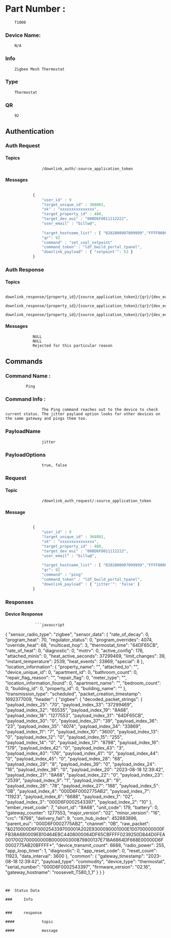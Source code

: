 # Part Number :
        T1000
	
### Device Name: 
        N/A

###	Info
        Zigbee Mesh Thermostat 
###	Type
        Thermostat
###	QR 
        92
## Authentication

###         Auth Request

####               Topics
                    /downlink_auth/:source_application_token

####                Messages
```javascript

            {
                "user_id" : 9 
                "target_unique_id" : 368081,
                "sk" : "xxxxxxxxxxxxxxx",
                "target_property_id" : 480,
                "target_dev_eui" : "000D6F0011112222",
                "user_email" : "billw@",
                
                "target_hostname_list" : [ "0202000007009999","FFFF000010101010","m1058653","royal_oaks" ]
                "qr": 92
                "command" : "set_cool_setpoint"
                "command_token" : "ldf_bwild_portal_tpanel",
                "downlink_payload" : { "setpoint'": 53 } 
            }

```

###       Auth Response

####            Topics
          downlink_response/{property_id}/{source_application_token}/{qr}/{dev_eui}/auth_request_recieved
          downlink_response/{property_id}/{source_application_token}/{qr}/{dev_eui}/auth_request_accepted
          downlink_response/{property_id}/{source_application_token}/{qr}/{dev_eui}/auth_request_rejected

####            Messages
                NULL
                NULL
                Rejected for this particular reason 
                

##	Commands

###		Command Name : 
            
             Ping

###			Command Info : 

                    The Ping command reaches out to the device to check current status. The jitter paylaod option looks for other devices on the same gateway and pings them too.
###         PayloadName
                    
                    jitter

###            PayloadOptions
                    true, false

###			Request 

####				Topic 
                    /downlink_auth_request/:source_application_token

####				Message
```javascript

            {
                "user_id" : 9 
                "target_unique_id" : 368081,
                "sk" : "xxxxxxxxxxxxxxx",
                "target_property_id" : 480,
                "target_dev_eui" : "000D6F0011112222",
                "user_email" : "billw@",
                
                "target_hostname_list" : [ "0202000007009999","FFFF000010101010","m1058653","royal_oaks" ]
                "qr": 92
                "command" : "ping"
                "command_token" : "ldf_bwild_portal_tpanel",
                "downlink_payload" : { "jitter'": 'false' } 
            }

```


###			Responses



####				Device Response
                 ```javascript

{
    "sensor_radio_type": "zigbee", 
    "sensor_data": {
        "rate_of_decay": 0, 
        "program_heat": 70, 
        "regulator_status": 0, 
        "program_overrides": 4074, 
        "override_heat": 68, 
        "multicast_hop": 3, 
        "thermostat_time": "64DF65CB", 
        "rate_of_heat": 0, 
        "diagnostic": 0, 
        "motrv": 0, 
        "active_config": 176, 
        "attached_minis": 0, 
        "heat_active_seconds": 37299469, 
        "limit_changes": 39, 
        "instant_temperature": 2539, 
        "heat_events": 33869, 
        "special": 8
    }, 
    "location_information": {
        "property_name": "", 
        "attached_to": "", 
        "device_unique_id": 0, 
        "apartment_id": 0, 
        "bathroom_count": 0, 
        "repair_flag_reason": "", 
        "repair_flag": 0, 
        "meter_type": "", 
        "location_information_found": 0, 
        "apartment_name": "", 
        "bedroom_count": 0, 
        "building_id": 0, 
        "property_id": 0, 
        "building_name": ""
    }, 
    "transmission_type": "scheduled", 
    "packet_creation_timestamp": 1692377009, 
    "header": {
        "zigbee": {
            "decoded_packet_strings": {
                "payload_index_25": "70", 
                "payload_index_33": "37299469", 
                "payload_index_32": "65535", 
                "payload_index_19": "8A68", 
                "payload_index_18": "1277553", 
                "payload_index_31": "64DF65CB", 
                "payload_index_30": "0", 
                "payload_index_37": "39", 
                "payload_index_36": "23", 
                "payload_index_35": "4074", 
                "payload_index_34": "33869", 
                "payload_index_11": "7", 
                "payload_index_10": "3600", 
                "payload_index_13": "0", 
                "payload_index_12": "0", 
                "payload_index_15": "255", 
                "payload_index_14": "0", 
                "payload_index_17": "8798", 
                "payload_index_16": "179", 
                "payload_index_42": "0", 
                "payload_index_43": "3", 
                "payload_index_40": "176", 
                "payload_index_41": "0", 
                "payload_index_44": "0", 
                "payload_index_45": "0", 
                "payload_index_28": "68", 
                "payload_index_29": "8", 
                "payload_index_39": "0", 
                "payload_index_24": "16", 
                "payload_index_38": "0", 
                "payload_index_20": "2023-08-18 12:39:42", 
                "payload_index_21": "8A68", 
                "payload_index_22": "0", 
                "payload_index_23": "2539", 
                "payload_index_9": "1", 
                "payload_index_8": "9", 
                "payload_index_26": "78", 
                "payload_index_27": "188", 
                "payload_index_5": "0B", 
                "payload_index_4": "000D6F0002775AB2", 
                "payload_index_7": "11923", 
                "payload_index_6": "6688", 
                "payload_index_1": "02", 
                "payload_index_3": "000D6F0002543397", 
                "payload_index_2": "10"
            }, 
            "ember_reset_code": 7, 
            "short_id": "8A68", 
            "unit_code": 179, 
            "battery": 0, 
            "gateway_counter": 1277553, 
            "major_version": "02", 
            "minor_version": "16", 
            "crc": "8798", 
            "delivery_fail": 9, 
            "com_hub_index": 452883896, 
            "parent_eui": "000D6F0002775AB2", 
            "channel": "0B", 
            "raw_packet": "&0210000D6F000254339700001A202E9300090001000E100700000000FFB38A680009EB10464EBC4408000064DF65CBFFFF0239250D844D0FEA0017002700000000B000000300879800137E718A6864DF668E00000D6F0002775AB20BFFFF*", 
            "device_transmit_count": 6688, 
            "radio_power": 255, 
            "app_loop_timer": 1, 
            "diagnostic": 0, 
            "app_reset_code": 0, 
            "reset_count": 11923, 
            "data_interval": 3600
        }, 
        "common": {
            "gateway_timestamp": "2023-08-18 12:39:42", 
            "payload_type": "commodity", 
            "device_type": "thermostat", 
            "serial_number": "000D6F0002543397", 
            "firmware_version": "02.16", 
            "gateway_hostname": "roosevelt_T580_1_1"
        }
    }
}

```


##	Status Data

###		Info 
     

###		response
	
####			topic 
	
####			message